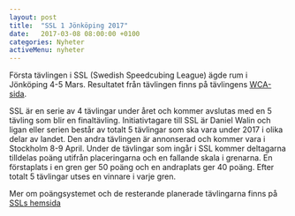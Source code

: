```yaml
---
layout: post
title:  "SSL 1 Jönköping 2017"
date:   2017-03-08 08:00:00 +0100
categories: Nyheter
activeMenu: nyheter
---
```


Första tävlingen i SSL (Swedish Speedcubing League) ägde rum i Jönköping 4-5 Mars. 
Resultatet från tävlingen finns på tävlingens [WCA-sida](https://www.worldcubeassociation.org/competitions/SSL1Jonkoping2017). 

SSL är en serie av 4 tävlingar under året och kommer avslutas med en 5 tävling som blir en finaltävling. Initiativtagare till SSL är Daniel Walin och ligan eller serien består av totalt 5 tävlingar som ska vara under 2017 i olika delar av landet. Den andra tävlingen är annonserad och kommer vara i Stockholm 8-9 April. Under de tävlingar som ingår i SSL kommer deltagarna tilldelas poäng utifrån placeringarna och en fallande skala i grenarna. En förstaplats i en gren ger 50 poäng och en andraplats ger 40 poäng. Efter totalt 5 tävlingar utses en vinnare i varje gren. 

Mer om poängsystemet och de resterande planerade tävlingarna finns på [SSLs hemsida](http://ssl-se.webnode.se/)

